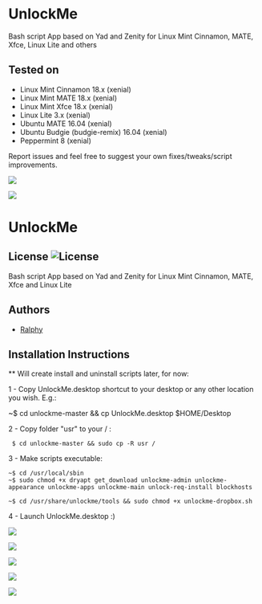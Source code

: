# UnlockMe
Bash script App based on Yad and Zenity for Linux Mint Cinnamon, MATE, Xfce, Linux Lite and others

## Tested on

- Linux Mint Cinnamon 18.x (xenial)
- Linux Mint MATE 18.x (xenial)
- Linux Mint Xfce 18.x (xenial)
- Linux Lite 3.x (xenial)
- Ubuntu MATE 16.04 (xenial)
- Ubuntu Budgie (budgie-remix) 16.04 (xenial)
- Peppermint 8 (xenial)

Report issues and feel free to suggest your own fixes/tweaks/script improvements.


![](https://i.imgur.com/MNn2xEa.png)

![](https://i.imgur.com/0BP6DL1.png)


# UnlockMe
## License ![License](https://img.shields.io/badge/license-GPLv2-green.svg)
Bash script App based on Yad and Zenity for Linux Mint Cinnamon, MATE, Xfce and Linux Lite

## Authors
- [Ralphy](https://github.com/ralphys)

## Installation Instructions

 ** Will create install and uninstall scripts later, for now:

 1 - Copy UnlockMe.desktop shortcut to your desktop or any other location you wish. E.g.:
 
   ~$ cd unlockme-master && cp UnlockMe.desktop $HOME/Desktop

 2 - Copy folder "usr" to your / :
 
 	 $ cd unlockme-master && sudo cp -R usr /

 3 - Make scripts executable:
 
 	~$ cd /usr/local/sbin
 	~$ sudo chmod +x dryapt get_download unlockme-admin unlockme-appearance unlockme-apps unlockme-main unlock-req-install blockhosts
   
 	~$ cd /usr/share/unlockme/tools && sudo chmod +x unlockme-dropbox.sh
 	
 4 - Launch UnlockMe.desktop :)

![](https://i.imgur.com/Whf8vUj.png)

![](https://i.imgur.com/Ign4zXl.png)

![](https://i.imgur.com/mU8fZzt.png)

![](https://i.imgur.com/wwsM7h0.png)

![](https://i.imgur.com/aFEgs4O.png)
